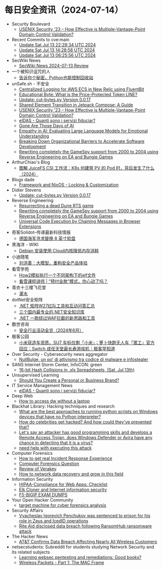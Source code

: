 # 每日安全资讯（2024-07-14）

- Security Boulevard
  - [USENIX Security ’23 – How Effective is Multiple-Vantage-Point Domain Control Validation?](https://securityboulevard.com/2024/07/usenix-security-23-how-effective-is-multiple-vantage-point-domain-control-validation/)
- Recent Commits to cve:main
  - [Update Sat Jul 13 22:28:34 UTC 2024](https://github.com/trickest/cve/commit/9f9853e723b967e5f0c1567de6f20aac72a122d7)
  - [Update Sat Jul 13 14:28:58 UTC 2024](https://github.com/trickest/cve/commit/2ebf1eac2c8c325f0e1d755f48efeb29ae41e17d)
  - [Update Sat Jul 13 06:25:56 UTC 2024](https://github.com/trickest/cve/commit/136bbb2b7b2ca62cc35ddd96430dbc0ccf7d62c8)
- SecWiki News
  - [SecWiki News 2024-07-13 Review](http://www.sec-wiki.com/?2024-07-13)
- 一个被知识诅咒的人
  - [告诉你个秘密，Python也能控制回收站](https://blog.csdn.net/nokiaguy/article/details/140401001)
- unSafe.sh - 不安全
  - [Centralized Logging for AWS ECS in New Relic using FluentBit](https://buaq.net/go-250430.html)
  - [Educational Byte: What is the Price-Protected Token LINE?](https://buaq.net/go-250431.html)
  - [Update: cut-bytes.py Version 0.0.17](https://buaq.net/go-250425.html)
  - [Shared Element Transition in Jetpack Compose: A Guide](https://buaq.net/go-250432.html)
  - [USENIX Security ’23 – How Effective is Multiple-Vantage-Point Domain Control Validation?](https://buaq.net/go-250437.html)
  - [eIDAS - Quanti sono i servizi fiduciar?](https://buaq.net/go-250424.html)
  - [Gone Are Those Days of AI](https://buaq.net/go-250433.html)
  - [Empathy in AI: Evaluating Large Language Models for Emotional Understanding](https://buaq.net/go-250434.html)
  - [Breaking Down Organizational Barriers to Accelerate Software Development](https://buaq.net/go-250435.html)
  - [Rewriting completely the GameSpy support from 2000 to 2004 using Reverse Engineering on EA and Bungie Games](https://buaq.net/go-250423.html)
- ArthurChiao's Blog
  - [图解 JuiceFS CSI 工作流：K8s 创建带 PV 的 Pod 时，背后发生了什么（2024）](https://arthurchiao.github.io/blog/k8s-juicefs-csi-workflow-zh/)
- Blogs  dade
  - [Framework and NixOS - Locking & Customization](https://0xda.de/blog/2024/07/framework-and-nixos-locking-customization/)
- Didier Stevens
  - [Update: cut-bytes.py Version 0.0.17](https://blog.didierstevens.com/2024/07/13/update-cut-bytes-py-version-0-0-17/)
- Reverse Engineering
  - [Resurrecting a dead Dune RTS game](https://www.reddit.com/r/ReverseEngineering/comments/1e2n02c/resurrecting_a_dead_dune_rts_game/)
  - [Rewriting completely the GameSpy support from 2000 to 2004 using Reverse Engineering on EA and Bungie Games](https://www.reddit.com/r/ReverseEngineering/comments/1e28xoe/rewriting_completely_the_gamespy_support_from/)
  - [Universal Code Execution by Chaining Messages in Browser Extensions](https://www.reddit.com/r/ReverseEngineering/comments/1e2iy94/universal_code_execution_by_chaining_messages_in/)
- 奇客Solidot–传递最新科技情报
  - [德国海军寻求替换 8 英寸软盘](https://www.solidot.org/story?sid=78684)
- 黑海洋 - WIKI
  - [Debian 安装使用 Cloud内核降低内存消耗](https://blog.upx8.com/4216)
- 小迪随笔
  - [刘洪善：大模型，重构安全产品体验](https://mp.weixin.qq.com/s?__biz=MzAxMjIyNDE4Mg==&mid=2651759280&idx=1&sn=9e75027afab43d7e9d6b8f5b0ed152e7&chksm=804f1169b738987f7fc3eac6fceafc46226817845604de582c7261566e7954049c8f3deecbe6&scene=58&subscene=0#rd)
- 看雪学苑
  - [How2模拟执行一个不同架构下的elf文件](https://mp.weixin.qq.com/s?__biz=MjM5NTc2MDYxMw==&mid=2458563598&idx=1&sn=8c1239bb0331664d4c560c917506b7fb&chksm=b18d848486fa0d928de9fe7b14e9edf01dac647afd843113a596dc400f155dd5321bf7f619bd&scene=58&subscene=0#rd)
  - [看雪课程讲师 | “预付全款”模式，你心动了吗？](https://mp.weixin.qq.com/s?__biz=MjM5NTc2MDYxMw==&mid=2458563598&idx=2&sn=9890dbf799ebce20b905b7b93762135f&chksm=b18d848486fa0d920ef519895a505181256de60386aa9eb1d726487a26fd52befa41e14a7aca&scene=58&subscene=0#rd)
- 青衣十三楼飞花堂
  - [灌水](https://mp.weixin.qq.com/s?__biz=MzUzMjQyMDE3Ng==&mid=2247487507&idx=1&sn=65be72e5e0f05e3f4a2dae0a447db496&chksm=fab2d32ccdc55a3a622a8f6edcbbb8be58449ca6d5cca59a938f6c03754c09d865c413877dd4&scene=58&subscene=0#rd)
- dotNet安全矩阵
  - [.NET 矩阵W27红队工具和互动问答汇总](https://mp.weixin.qq.com/s?__biz=MzUyOTc3NTQ5MA==&mid=2247493285&idx=1&sn=ae3373531a9f8b1b7148c22c69435a6d&chksm=fa594848cd2ec15ee5e5f1984cdae894c6bc47675165e567a063edd9e9600cf3f1b4110736fd&scene=58&subscene=0#rd)
  - [三个国内最专业的.NET安全知识库](https://mp.weixin.qq.com/s?__biz=MzUyOTc3NTQ5MA==&mid=2247493285&idx=2&sn=fb9f0427bd98cbd87c94bcfd656a58d7&chksm=fa594848cd2ec15e1c0be95f2cd6c71855161fb359abfba7292f9295bf232f2cfdd818a379d3&scene=58&subscene=0#rd)
  - [.NET 一款绕过WAF拦截的新思路和工具](https://mp.weixin.qq.com/s?__biz=MzUyOTc3NTQ5MA==&mid=2247493285&idx=3&sn=98a80b55aa58b09fee301cabb0c77345&chksm=fa594848cd2ec15e80af9910c51d92e5e242141203d71e6d70d70b45f8cc31be8e0cda5a5cfd&scene=58&subscene=0#rd)
- 数世咨询
  - [安全行业活动全览（2024年6月）](https://mp.weixin.qq.com/s?__biz=MzkxNzA3MTgyNg==&mid=2247514125&idx=1&sn=0e1ae3a8f6ba7af86de95eea85a0b23a&chksm=c144cab0f63343a652f0ffdc5c67f6d3b456b63c3ba26517b7caf9766ad9f80e9c790b112a18&scene=58&subscene=0#rd)
- 极客公园
  - [小米获造车资质，SU7 车标仅剩「小米」；萝卜快跑无人车「罢工」官方回应；Switch 成任天堂最长寿游戏机｜极客早知道](https://mp.weixin.qq.com/s?__biz=MTMwNDMwODQ0MQ==&mid=2653047214&idx=1&sn=5c8d1a6bd59063eca4dfd02df0c4d7dd&chksm=7e5734184920bd0e0489a0c69bb16bc7d6b96b6ee1fa04b88bba45517c92891c2a6fc74eef51&scene=58&subscene=0#rd)
- Over Security - Cybersecurity news aggregator
  - [NullBulge, un po’ di attivismo tra codice di malware e infostealer](https://www.insicurezzadigitale.com/nullbulge-un-po-di-attivismo-tra-codice-di-malware-e-infostealer/)
- SANS Internet Storm Center, InfoCON: green
  - [16-bit Hash Collisions in .xls Spreadsheets, (Sat, Jul 13th)](https://isc.sans.edu/diary/rss/31066)
- Unsupervised Learning
  - [Should You Create a Personal or Business Brand?](https://danielmiessler.com/p/create-personal-business-brand)
- IT Service Management News
  - [eIDAS - Quanti sono i servizi fiduciar?](http://blog.cesaregallotti.it/2024/07/eidas-quanti-sono-i-servizi-fiduciar.html)
- Deep Web
  - [How to access dw without a laptop](https://www.reddit.com/r/deepweb/comments/1e1wxp7/how_to_access_dw_without_a_laptop/)
- Blackhat Library: Hacking techniques and research
  - [What are the best approaches to running python scripts on Windows devices that have no Python interpreter?](https://www.reddit.com/r/blackhat/comments/1e2lpcx/what_are_the_best_approaches_to_running_python/)
  - [How do celebrities get hacked? And how could they've prevented that?](https://www.reddit.com/r/blackhat/comments/1e26xgr/how_do_celebrities_get_hacked_and_how_could/)
  - [Let's say an attacker has good programming skills and develops a Remote Access Trojan, does Windows Defender or Avira have any chance in detecting that it is a virus?](https://www.reddit.com/r/blackhat/comments/1e1z47z/lets_say_an_attacker_has_good_programming_skills/)
  - [need help with executing this attack](https://www.reddit.com/r/blackhat/comments/1e20byb/need_help_with_executing_this_attack/)
- Computer Forensics
  - [How to get real Incident Response Experience](https://www.reddit.com/r/computerforensics/comments/1e2jq28/how_to_get_real_incident_response_experience/)
  - [Computer Forensics Question](https://www.reddit.com/r/computerforensics/comments/1e2o0l3/computer_forensics_question/)
  - [Review of Verakey](https://www.reddit.com/r/computerforensics/comments/1e2b2p9/review_of_verakey/)
  - [How to network data recovery and grow in this field](https://www.reddit.com/r/computerforensics/comments/1e2d991/how_to_network_data_recovery_and_grow_in_this/)
- Information Security
  - [HIPAA-Compliance for Web Apps: Checklist](https://www.reddit.com/r/Information_Security/comments/1e2d1bi/hipaacompliance_for_web_apps_checklist/)
  - [Elk Cloner and Internet information security](https://www.reddit.com/r/Information_Security/comments/1e2ek0r/elk_cloner_and_internet_information_security/)
  - [F5-BIGIP EXAM DUMPS](https://www.reddit.com/r/Information_Security/comments/1e21wy6/f5bigip_exam_dumps/)
- Your Open Hacker Community
  - [target machine for cyber forensics analysis](https://www.reddit.com/r/HowToHack/comments/1e22xe1/target_machine_for_cyber_forensics_analysis/)
- Security Affairs
  - [Vyacheslav Igorevich Penchukov was sentenced to prison for his role in Zeus and IcedID operations](https://securityaffairs.com/165693/cyber-crime/vyacheslav-igorevich-penchukov-sentenced-prison.html)
  - [Rite Aid disclosed data breach following RansomHub ransomware attack](https://securityaffairs.com/165674/data-breach/rite-aid-corporation-data-breach.html)
- The Hacker News
  - [AT&T Confirms Data Breach Affecting Nearly All Wireless Customers](https://thehackernews.com/2024/07/at-confirms-data-breach-affecting.html)
- netsecstudents: Subreddit for students studying Network Security and its related subjects
  - [Learning websec pentesting and remediations: Good books?](https://www.reddit.com/r/netsecstudents/comments/1e2b1uo/learning_websec_pentesting_and_remediations_good/)
  - [Wireless Packets - Part 1: The MAC Frame](https://www.reddit.com/r/netsecstudents/comments/1e241so/wireless_packets_part_1_the_mac_frame/)
